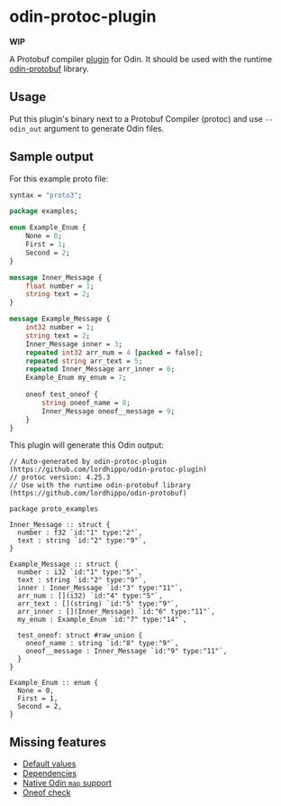 # odin-protoc-plugin
**WIP**

A Protobuf compiler [plugin](https://protobuf.dev/reference/other/#plugins) for Odin. It should be used with the runtime [odin-protobuf](https://github.com/lordhippo/odin-protobuf) library.

## Usage
Put this plugin's binary next to a Protobuf Compiler (protoc) and use `--odin_out` argument to generate Odin files.

## Sample output
For this example proto file:

```proto
syntax = "proto3";

package examples;

enum Example_Enum {
	None = 0;
	First = 1;
	Second = 2;
}

message Inner_Message {
	float number = 1;
	string text = 2;
}

message Example_Message {
	int32 number = 1;
	string text = 2;
	Inner_Message inner = 3;
	repeated int32 arr_num = 4 [packed = false];
	repeated string arr_text = 5;
	repeated Inner_Message arr_inner = 6;
	Example_Enum my_enum = 7;
	
	oneof test_oneof {
		string oneof_name = 8;
		Inner_Message oneof__message = 9;
	}
}

```

This plugin will generate this Odin output:
```odin
// Auto-generated by odin-protoc-plugin (https://github.com/lordhippo/odin-protoc-plugin)
// protoc version: 4.25.3
// Use with the runtime odin-protobuf library (https://github.com/lordhippo/odin-protobuf)

package proto_examples

Inner_Message :: struct {
  number : f32 `id:"1" type:"2"`,
  text : string `id:"2" type:"9"`,
}

Example_Message :: struct {
  number : i32 `id:"1" type:"5"`,
  text : string `id:"2" type:"9"`,
  inner : Inner_Message `id:"3" type:"11"`,
  arr_num : [](i32) `id:"4" type:"5"`,
  arr_text : [](string) `id:"5" type:"9"`,
  arr_inner : [](Inner_Message) `id:"6" type:"11"`,
  my_enum : Example_Enum `id:"7" type:"14"`,

  test_oneof: struct #raw_union {
    oneof_name : string `id:"8" type:"9"`,
    oneof__message : Inner_Message `id:"9" type:"11"`,
  }
}

Example_Enum :: enum {
  None = 0,
  First = 1,
  Second = 2,
}

```

## Missing features
- [Default values](https://github.com/lordhippo/odin-protoc-plugin/issues/5)
- [Dependencies](https://github.com/lordhippo/odin-protoc-plugin/issues/7)
- [Native Odin `map` support](https://github.com/lordhippo/odin-protoc-plugin/issues/3)
- [Oneof check](https://github.com/lordhippo/odin-protoc-plugin)
